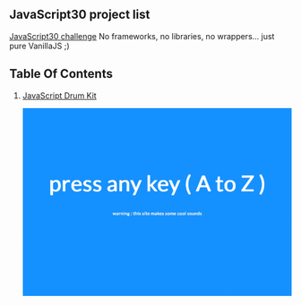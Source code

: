 ## JavaScript30 project list

[JavaScript30 challenge](https://javascript30.com/)
No frameworks, no libraries, no wrappers... just pure VanillaJS ;)

## Table Of Contents

1. [JavaScript Drum Kit](https://yogicat.github.io/JavaScript30/01-drumkit)

    ![drum kit image](./screenshots/01-drumkit.gif)


